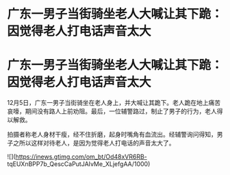 # 广东一男子当街骑坐老人大喊让其下跪：因觉得老人打电话声音太大

# 广东一男子当街骑坐老人大喊让其下跪：因觉得老人打电话声音太大

12月5日，广东一男子当街骑坐在老人身上，并大喊让其跪下。老人跪在地上痛苦哀嚎，期间没有路人上前劝阻。最后，一位辅警路过，制止了男子的行为，老人得以解救。

拍摄者称老人身材干瘦，经不住折磨，起身时嘴角有血流出。经辅警询问得知，男子之所以这样对待老人，是因为觉得老人打电话的声音太大了。

![](https://inews.gtimg.com/om_bt/Od48xVR6RB-
tqEUXnBPP7b_QescCaPutJAIvMe_XLjefgAA/1000)

